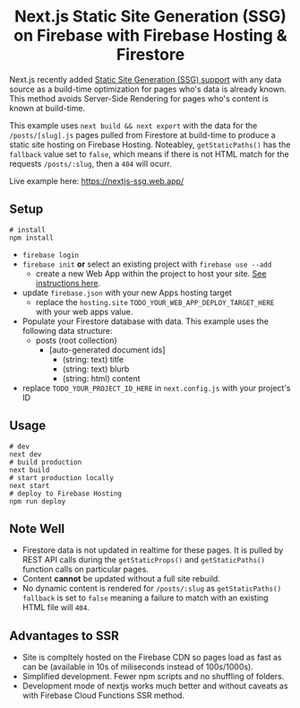 <div align="center">

# Next.js Static Site Generation (SSG) on Firebase with Firebase Hosting & Firestore

</div>

Next.js recently added [Static Site Generation (SSG) support](https://nextjs.org/blog/next-9-3) with any data source as a build-time optimization for pages who's data is already known. This method avoids Server-Side Rendering for pages who's content is known at build-time.

This example uses `next build && next export` with the data for the `/posts/[slug].js` pages pulled from Firestore at build-time to produce a static site hosting on Firebase Hosting. Noteabley, `getStaticPaths()` has the `fallback` value set to `false`, which means if there is not HTML match for the requests `/posts/:slug`, then a `404` will ocurr.

Live example here: https://nextjs-ssg.web.app/

## Setup

```shell
# install
npm install
```

- `firebase login`
- `firebase init` **or** select an existing project with `firebase use --add`
  - create a new Web App within the project to host your site. [See instructions here](https://firebase.google.com/docs/hosting/multisites).
- update `firebase.json` with your new Apps hosting target
  - replace the `hosting.site` `TODO_YOUR_WEB_APP_DEPLOY_TARGET_HERE` with your web apps value.
- Populate your Firestore database with data. This example uses the following data structure:
  - posts (root collection)
    - [auto-generated document ids]
      - (string: text) title
      - (string: text) blurb
      - (string: html) content
- replace `TODO_YOUR_PROJECT_ID_HERE` in `next.config.js` with your project's ID

## Usage

```
# dev
next dev
# build production
next build
# start production locally
next start
# deploy to Firebase Hosting
npm run deploy
```

## Note Well

- Firestore data is not updated in realtime for these pages. It is pulled by REST API calls during the `getStaticProps()` and `getStaticPaths()` function calls on particular pages.
- Content **cannot** be updated without a full site rebuild.
- No dynamic content is rendered for `/posts/:slug` as `getStaticPaths()` `fallback` is set to `false` meaning a failure to match with an existing HTML file will `404`.

## Advantages to SSR

- Site is compltely hosted on the Firebase CDN so pages load as fast as can be (available in 10s of miliseconds instead of 100s/1000s).
- Simplified development. Fewer npm scripts and no shuffling of folders.
- Development mode of nextjs works much better and without caveats as with Firebase Cloud Functions SSR method.
